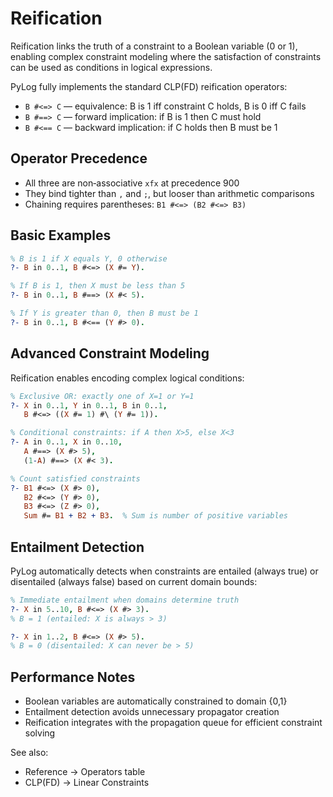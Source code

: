 # Reification

Reification links the truth of a constraint to a Boolean variable (0 or 1), enabling
complex constraint modeling where the satisfaction of constraints can be used as
conditions in logical expressions.

PyLog fully implements the standard CLP(FD) reification operators:

- `B #<=> C` — equivalence: B is 1 iff constraint C holds, B is 0 iff C fails
- `B #==> C` — forward implication: if B is 1 then C must hold
- `B #<== C` — backward implication: if C holds then B must be 1

## Operator Precedence

- All three are non‑associative `xfx` at precedence 900
- They bind tighter than `,` and `;`, but looser than arithmetic comparisons
- Chaining requires parentheses: `B1 #<=> (B2 #<=> B3)`

## Basic Examples

```prolog
% B is 1 if X equals Y, 0 otherwise
?- B in 0..1, B #<=> (X #= Y).

% If B is 1, then X must be less than 5
?- B in 0..1, B #==> (X #< 5).

% If Y is greater than 0, then B must be 1
?- B in 0..1, B #<== (Y #> 0).
```

## Advanced Constraint Modeling

Reification enables encoding complex logical conditions:

```prolog
% Exclusive OR: exactly one of X=1 or Y=1
?- X in 0..1, Y in 0..1, B in 0..1,
   B #<=> ((X #= 1) #\ (Y #= 1)).

% Conditional constraints: if A then X>5, else X<3
?- A in 0..1, X in 0..10,
   A #==> (X #> 5),
   (1-A) #==> (X #< 3).

% Count satisfied constraints
?- B1 #<=> (X #> 0),
   B2 #<=> (Y #> 0),
   B3 #<=> (Z #> 0),
   Sum #= B1 + B2 + B3.  % Sum is number of positive variables
```

## Entailment Detection

PyLog automatically detects when constraints are entailed (always true) or
disentailed (always false) based on current domain bounds:

```prolog
% Immediate entailment when domains determine truth
?- X in 5..10, B #<=> (X #> 3).
% B = 1 (entailed: X is always > 3)

?- X in 1..2, B #<=> (X #> 5).
% B = 0 (disentailed: X can never be > 5)
```

## Performance Notes

- Boolean variables are automatically constrained to domain {0,1}
- Entailment detection avoids unnecessary propagator creation
- Reification integrates with the propagation queue for efficient constraint solving

See also:

- Reference → Operators table
- CLP(FD) → Linear Constraints

